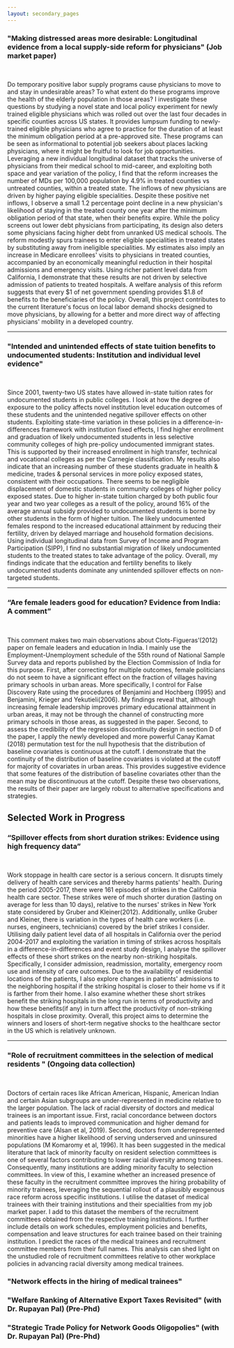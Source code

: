```yaml
---
layout: secondary_pages
---
```


### **"Making distressed areas more desirable: Longitudinal evidence from a local supply-side reform for physicians" (Job market paper)**

<br>

Do temporary positive labor supply programs cause physicians to move to and stay in undesirable areas? To what extent do these programs improve the health of the elderly population in those areas? I investigate these questions by studying a novel state and local policy experiment for newly trained eligible physicians which was rolled out over the last four decades in specific counties across US states. It provides lumpsum funding to newly-trained eligible physicians who agree to practice for the duration of at least the minimum obligation period at a pre-approved site. These programs can be seen as informational to potential job seekers about places lacking physicians, where it might be fruitful to look for job opportunities. Leveraging a new individual longitudinal dataset that tracks the universe of physicians from their medical school to mid-career, and exploiting both space and year variation of the policy, I find that the reform increases the number of MDs per 100,000 population by 4.9% in treated counties vs untreated counties, within a treated state. The inflows of new physicians are driven by higher paying eligible specialities. Despite these positive net inflows, I observe a small 1.2 percentage point decline in a new physician's likelihood of staying in the treated county one year after the minimum obligation period of that state, when their benefits expire. While the policy screens out lower debt physicians from participating, its design also deters some physicians facing higher debt from unranked US medical schools. The reform modestly spurs trainees to enter eligible specialities in treated states by substituting away from ineligible specialities. My estimates also imply an increase in Medicare enrollees' visits to physicians in treated counties, accompanied by an economically meaningful reduction in their hospital admissions and emergency visits. Using richer patient level data from California, I demonstrate that these results are not driven by selective admission of patients to treated hospitals.
A welfare analysis of this reform suggests that every $1 of net government spending provides $1.8 of benefits to the beneficiaries of the policy. Overall, this project contributes to the current literature's focus on local labor demand shocks designed to move physicians, by allowing for a better and more direct way of affecting physicians' mobility in a developed country.

<hr>

### **"Intended and unintended effects of state tuition benefits to undocumented students: Institution and individual level evidence"**  

<br>

Since 2001, twenty-two US states have allowed in-state tuition rates for undocumented students in public colleges. I look at how the degree of exposure to the policy affects novel institution level education outcomes of these students and the unintended negative spillover effects on other students. Exploiting state-time variation in these policies in a difference-in-differences framework with institution fixed effects, I find higher enrollment and graduation of likely undocumented students in less selective community colleges of high pre-policy undocumented immigrant states. This is supported by their increased enrollment in high transfer, technical and vocational colleges as per the Carnegie classification. My results also indicate that an increasing number of these students graduate in health & medicine, trades  & personal services in more policy exposed states, consistent with their occupations. There seems to be negligible displacement of domestic students in community colleges of higher policy exposed states. Due to higher in-state tuition charged by both public four year and two year colleges as a result of the policy, around 16% of the average annual subsidy provided to undocumented students is borne by other students in the form of higher tuition. The likely undocumented females respond to the increased educational attainment by reducing their fertility, driven by delayed marriage and household formation decisions. Using individual longitudinal data from Survey of Income and Program Participation (SIPP), I find no substantial migration of likely undocumented students to the treated states to take advantage of the policy. Overall, my findings indicate that the education and fertility benefits to likely undocumented students dominate any unintended spillover effects on non-targeted students.

<hr>

### **“Are female leaders good for education? Evidence from India: A comment”**

<br>

This comment makes two main observations about Clots-Figueras’(2012) paper on female leaders and education in India. I mainly use the Employment-Unemployment schedule of the 55th round of National Sample Survey data and reports published by the Election Commission of India for this purpose. First, after correcting for multiple outcomes, female politicians do not seem to have a significant effect on the fraction of villages having primary schools in urban areas. More specifically, I control for False Discovery Rate using the procedures of Benjamini and Hochberg (1995) and Benjamini, Krieger and Yekutieli(2006). My findings reveal that, although increasing female leadership improves primary educational attainment in urban areas, it may not be through the channel of constructing more primary schools in those areas, as suggested in the paper. Second, to assess the credibility of the regression discontinuity design in section D of the paper, I apply the newly developed and more powerful Canay Kamat (2018) permutation test for the null hypothesis that the distribution of baseline covariates is continuous at the cutoff. I demonstrate that the continuity of the distribution of baseline covariates is violated at the cutoff for majority of covariates in urban areas. This provides suggestive evidence that some features of the distribution of baseline covariates other than the mean may be discontinuous at the cutoff. Despite these two observations, the results of their paper are largely robust to alternative specifications and strategies.

## Selected Work in Progress
### **“Spillover effects from short duration strikes: Evidence using high frequency data”**

<br>

Work stoppage in health care sector is a serious concern. It disrupts timely delivery of health care services and thereby harms patients' health. During the period 2005-2017, there were 161 episodes of strikes in the California health care sector. These strikes were of much shorter duration (lasting on average for less than 10 days), relative to the nurses' strikes in New York state considered by Gruber and Kleiner(2012). Additionally, unlike Gruber and Kleiner, there is variation in the types of health care workers (i.e. nurses, engineers, technicians) covered by the brief strikes I consider. Utilising daily patient level data of all hospitals in California over the period 2004-2017 and exploiting the variation in timing of strikes across hospitals in a difference-in-differences and event study design, I analyse the spillover effects of these short strikes on the nearby non-striking hospitals. Specifically, I consider admission, readmission, mortality, emergency room use and intensity of care outcomes. Due to the availability of residential locations of the patients, I also explore changes in patients' admissions to the neighboring hospital if the striking hospital is closer to their home vs if it is farther from their home. I also examine whether these short strikes benefit the striking hospitals in the long run in terms of productivity and how these benefits(if any) in turn affect the productivity of non-striking hospitals in close proximity. Overall, this project aims to determine the winners and losers of short-term negative shocks to the healthcare sector in the US which is relatively unknown.

<hr>

### **"Role of recruitment committees in the selection of medical residents " (Ongoing data collection)**

<br>

Doctors of certain races like African American, Hispanic, American Indian and certain Asian subgroups are under-represented in medicine relative to the larger population. The lack of racial diversity of doctors and medical trainees is an important issue. First, racial concordance between doctors and patients leads to improved communication and higher demand for preventive care (Alsan et al, 2019). Second, doctors from underrepresented minorities have a higher likelihood of serving underserved and uninsured populations (M Komaromy et al, 1996). It has been suggested in the medical literature that lack of minority faculty on resident selection committees is one of several factors contributing to lower racial diversity among trainees. Consequently, many institutions are adding minority faculty to selection committees. In view of this, I examine whether an increased presence of these faculty in the recruitment committee improves the hiring probability of minority trainees, leveraging the sequential rollout of a plausibly exogenous race reform across specific institutions. I utilise the dataset of medical trainees with their training institutions and their specialities from my job market paper. I add to this dataset the members of the recruitment committees obtained from the respective training institutions. I further include details on work schedules, employment policies and benefits, compensation and leave structures for each trainee based on their training institution. I predict the races of the medical trainees and recruitment committee members from their full names. This analysis can shed light on the unstudied role of recruitment committees relative to other workplace policies in advancing racial diversity among medical trainees.

### **"Network effects in the hiring of medical trainees"**

### **"Welfare Ranking of Alternative Export Taxes Revisited" (with Dr. Rupayan Pal) (Pre-Phd)**

### **"Strategic  Trade  Policy  for  Network  Goods  Oligopolies"  (with Dr. Rupayan  Pal) (Pre-Phd)**


